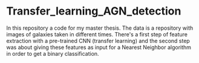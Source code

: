 # Transfer_learning_AGN_detection
In this repository a code for my master thesis. The data is a repository with images of galaxies taken in different times. There's a first step of feature extraction with a pre-trained CNN (transfer learning)  and the second step was about giving these features as input for a Nearest Neighbor algorithm in order to get a binary classification.
